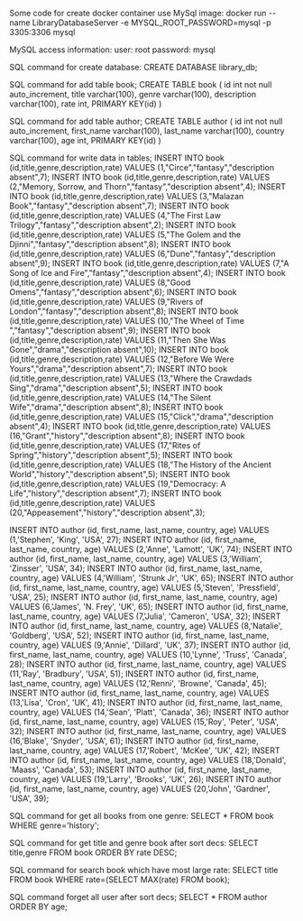 Some code for create docker container use MySql image:
docker run --name LibraryDatabaseServer -e MYSQL_ROOT_PASSWORD=mysql -p 3305:3306 mysql   

MySQL access information:
user: root
password: mysql

SQL command for create database:
CREATE DATABASE library_db;

SQL command for add table book;
CREATE TABLE book (
id int not null auto_increment,
title varchar(100),
genre varchar(100),
description varchar(100),
rate int,
PRIMARY KEY(id)
)

SQL command for add table author;
CREATE TABLE author (
id int not null auto_increment,
first_name varchar(100),
last_name varchar(100),
country varchar(100),
age int,
PRIMARY KEY(id)
)

SQL command  for write data in tables;
INSERT INTO book (id,title,genre,description,rate) VALUES (1,"Circe","fantasy","description absent",7);
INSERT INTO book (id,title,genre,description,rate) VALUES (2,"Memory, Sorrow, and Thorn","fantasy","description absent",4);
INSERT INTO book (id,title,genre,description,rate) VALUES (3,"Malazan Book","fantasy","description absent",7);
INSERT INTO book (id,title,genre,description,rate) VALUES (4,"The First Law Trilogy","fantasy","description absent",2);
INSERT INTO book (id,title,genre,description,rate) VALUES (5,"The Golem and the Djinni","fantasy","description absent",8);
INSERT INTO book (id,title,genre,description,rate) VALUES (6,"Dune","fantasy","description absent",9);
INSERT INTO book (id,title,genre,description,rate) VALUES (7,"A Song of Ice and Fire","fantasy","description absent",4);
INSERT INTO book (id,title,genre,description,rate) VALUES (8,"Good Omens","fantasy","description absent",6);
INSERT INTO book (id,title,genre,description,rate) VALUES (9,"Rivers of London","fantasy","description absent",8);
INSERT INTO book (id,title,genre,description,rate) VALUES (10,"The Wheel of Time ","fantasy","description absent",9);
INSERT INTO book (id,title,genre,description,rate) VALUES (11,"Then She Was Gone","drama","description absent",10);
INSERT INTO book (id,title,genre,description,rate) VALUES (12,"Before We Were Yours","drama","description absent",7);
INSERT INTO book (id,title,genre,description,rate) VALUES (13,"Where the Crawdads Sing","drama","description absent",5);
INSERT INTO book (id,title,genre,description,rate) VALUES (14,"The Silent Wife","drama","description absent",8);
INSERT INTO book (id,title,genre,description,rate) VALUES (15,"Click","drama","description absent",4);
INSERT INTO book (id,title,genre,description,rate) VALUES (16,"Grant","history","description absent",8);
INSERT INTO book (id,title,genre,description,rate) VALUES (17,"Rites of Spring","history","description absent",5);
INSERT INTO book (id,title,genre,description,rate) VALUES (18,"The History of the Ancient World","history","description absent",5);
INSERT INTO book (id,title,genre,description,rate) VALUES (19,"Democracy: A Life","history","description absent",7);
INSERT INTO book (id,title,genre,description,rate) VALUES (20,"Appeasement","history","description absent",3);

INSERT INTO author (id, first_name, last_name, country, age) VALUES (1,'Stephen', 'King', 'USA', 27);
INSERT INTO author (id, first_name, last_name, country, age) VALUES (2,'Anne', 'Lamott', 'UK', 74);
INSERT INTO author (id, first_name, last_name, country, age) VALUES (3,'William', 'Zinsser', 'USA', 34);
INSERT INTO author (id, first_name, last_name, country, age) VALUES (4,'William', 'Strunk Jr', 'UK', 65);
INSERT INTO author (id, first_name, last_name, country, age) VALUES (5,'Steven', 'Pressfield', 'USA', 25);
INSERT INTO author (id, first_name, last_name, country, age) VALUES (6,'James', 'N. Frey', 'UK', 65);
INSERT INTO author (id, first_name, last_name, country, age) VALUES (7,'Julia', 'Cameron', 'USA', 32);
INSERT INTO author (id, first_name, last_name, country, age) VALUES (8,'Natalie', 'Goldberg', 'USA', 52);
INSERT INTO author (id, first_name, last_name, country, age) VALUES (9,'Annie', 'Dillard', 'UK', 37);
INSERT INTO author (id, first_name, last_name, country, age) VALUES (10,'Lynne', 'Truss', 'Canada', 28);
INSERT INTO author (id, first_name, last_name, country, age) VALUES (11,'Ray', 'Bradbury', 'USA', 51);
INSERT INTO author (id, first_name, last_name, country, age) VALUES (12,'Renni', 'Browne', 'Canada', 45);
INSERT INTO author (id, first_name, last_name, country, age) VALUES (13,'Lisa', 'Cron', 'UK', 41);
INSERT INTO author (id, first_name, last_name, country, age) VALUES (14,'Sean', 'Platt', 'Canada', 36);
INSERT INTO author (id, first_name, last_name, country, age) VALUES (15,'Roy', 'Peter', 'USA', 32);
INSERT INTO author (id, first_name, last_name, country, age) VALUES (16,'Blake', 'Snyder', 'USA', 61);
INSERT INTO author (id, first_name, last_name, country, age) VALUES (17,'Robert', 'McKee', 'UK', 42);
INSERT INTO author (id, first_name, last_name, country, age) VALUES (18,'Donald', 'Maass', 'Canada', 53);
INSERT INTO author (id, first_name, last_name, country, age) VALUES (19,'Larry', 'Brooks', 'UK', 26);
INSERT INTO author (id, first_name, last_name, country, age) VALUES (20,'John', 'Gardner', 'USA', 39);

SQL command for get all books from one genre: 
SELECT * FROM book WHERE genre='history';

SQL command for get title and genre book after sort decs:
SELECT title,genre FROM book ORDER BY rate DESC;

SQL command for search book which have most large rate:
SELECT title FROM book WHERE rate=(SELECT MAX(rate) FROM book);

SQL command forget all user after sort decs;
SELECT * FROM author ORDER BY age;




